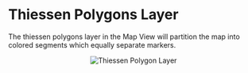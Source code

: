 # Thiessen Polygons Layer

The thiessen polygons layer in the Map View will partition the map into
colored segments which equally separate markers.

<div style="text-align: center">

<img src="../constellation/CoreMapView/src/au/gov/asd/tac/constellation/views/mapview/docs/resources/mapview-layers-thiessen-polygons.png" alt="Thiessen Polygon
Layer" />

</div>
